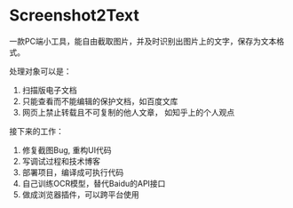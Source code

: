 # Screenshot2Text
一款PC端小工具，能自由截取图片，并及时识别出图片上的文字，保存为文本格式。

处理对象可以是：
1.  扫描版电子文档
2.  只能查看而不能编辑的保护文档，如百度文库
3.  网页上禁止转载且不可复制的他人文章， 如知乎上的个人观点

接下来的工作：
1.  修复截图Bug, 重构UI代码
2.  写调试过程和技术博客
3.  部署项目，编译成可执行代码
4.  自己训练OCR模型，替代Baidu的API接口
5.  做成浏览器插件，可以跨平台使用
